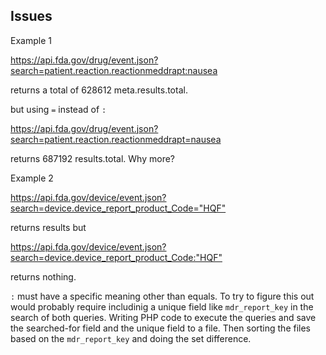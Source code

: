 ## Issues

Example 1 

<https://api.fda.gov/drug/event.json?search=patient.reaction.reactionmeddrapt:nausea> 

returns a total of 628612 meta.results.total.

but using `=` instead of `:` 
 
<https://api.fda.gov/drug/event.json?search=patient.reaction.reactionmeddrapt=nausea>

returns 687192 results.total. Why more?

Example 2

<https://api.fda.gov/device/event.json?search=device.device_report_product_Code="HQF">

returns results but 

<https://api.fda.gov/device/event.json?search=device.device_report_product_Code:"HQF">

returns nothing.

`:` must have a specific meaning other than equals. To try to figure this out would probably require
includinig a unique field like `mdr_report_key` in the search of both queries. Writing PHP code to execute the 
queries and save the searched-for field and the unique field to a file. Then sorting the files based on the 
`mdr_report_key` and doing the set difference.
